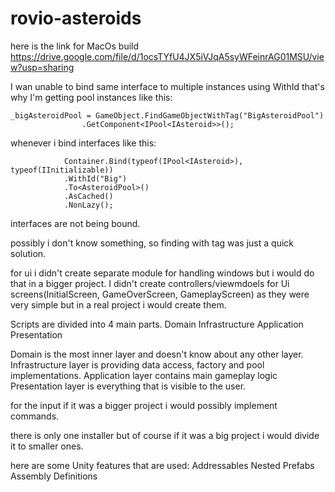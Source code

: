 # rovio-asteroids
 
here is the link for MacOs build 
https://drive.google.com/file/d/1ocsTYfU4JX5iVJqA5syWFeinrAG01MSU/view?usp=sharing

I wan unable to bind same interface to multiple instances using WithId that's why I'm getting pool instances like this: 

    _bigAsteroidPool = GameObject.FindGameObjectWithTag("BigAsteroidPool")
                    .GetComponent<IPool<IAsteroid>>();
    
whenever i bind interfaces like this: 

                Container.Bind(typeof(IPool<IAsteroid>), typeof(IInitializable))
                .WithId("Big")
                .To<AsteroidPool>()
                .AsCached()
                .NonLazy();
interfaces are not being bound. 

possibly i don't know something, so finding with tag was just a quick solution. 

for ui i didn't create separate module for handling windows but i would do that in a bigger project.
I didn't create controllers/viewmdoels for Ui screens(InitialScreen, GameOverScreen, GameplayScreen) as they were very simple but in a real project i would create them. 

Scripts are divided into 4 main parts. 
    Domain
    Infrastructure
    Application
    Presentation

Domain is the most inner layer and doesn't know about any other layer. 
Infrastructure layer is providing data access, factory and pool implementations. 
Application layer contains main gameplay logic
Presentation layer is everything that is visible to the user. 

for the input if it was a bigger project i would possibly implement commands.

there is only one installer but of course if it was a big project i would divide it to smaller ones. 

here are some Unity features that are used: 
    Addressables
    Nested Prefabs
    Assembly Definitions 

